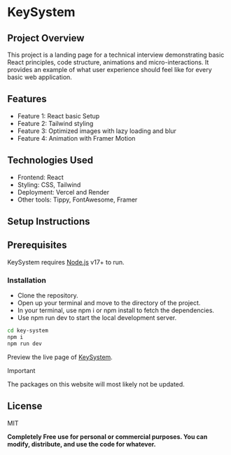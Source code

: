 # KeySystem
## Project Overview

This project is a landing page for a technical interview demonstrating basic React principles, code structure, animations and micro-interactions. It provides an example of what user experience should feel like for every basic web application.

## Features

- Feature 1: React basic Setup
- Feature 2: Tailwind styling
- Feature 3: Optimized images with lazy loading and blur
- Feature 4: Animation with Framer Motion 

## Technologies Used
- Frontend: React
- Styling: CSS, Tailwind
- Deployment: Vercel and Render
- Other tools: Tippy, FontAwesome, Framer

## Setup Instructions
## Prerequisites
KeySystem requires [Node.js](https://nodejs.org/) v17+ to run.

### Installation
- Clone the repository.
- Open up your terminal and move to the directory of the project.
- In your terminal, use npm i or npm install to fetch the dependencies.
- Use npm run dev to start the local development server.

```sh
cd key-system
npm i
npm run dev
```
Preview the live page of [KeySystem](https://pages.github.com/).

> [!IMPORTANT]
> The packages on this website will most likely not be updated.

## License

MIT

**Completely Free use for personal or commercial purposes. You can modify, distribute, and use the code for whatever.**